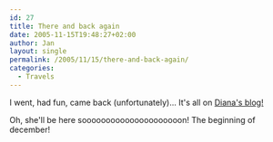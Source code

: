 ```yaml
---
id: 27
title: There and back again
date: 2005-11-15T19:48:27+02:00
author: Jan
layout: single
permalink: /2005/11/15/there-and-back-again/
categories:
  - Travels
---
```

I went, had fun, came back (unfortunately)... It's all on [Diana's blog!](http://sade.sadevil.org/blog/?p=18)

Oh, she'll be here sooooooooooooooooooooon! The beginning of december!